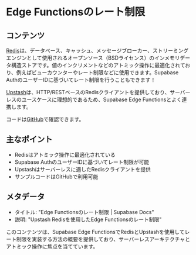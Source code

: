 # Edge Functionsのレート制限

## コンテンツ

[Redis](https://redis.io/docs/about/)は、データベース、キャッシュ、メッセージブローカー、ストリーミングエンジンとして使用されるオープンソース（BSDライセンス）のインメモリデータ構造ストアです。値のインクリメントなどのアトミック操作に最適化されており、例えばビューカウンターやレート制限などに使用できます。Supabase AuthのユーザーIDに基づいてレート制限を行うこともできます！

[Upstash](https://upstash.com/)は、HTTP/RESTベースのRedisクライアントを提供しており、サーバーレスのユースケースに理想的であるため、Supabase Edge Functionsとよく連携します。

コードは[GitHub](https://github.com/supabase/supabase/tree/master/examples/edge-functions/supabase/functions/upstash-redis-ratelimit)で確認できます。

## 主なポイント

- Redisはアトミック操作に最適化されている
- Supabase AuthのユーザーIDに基づいてレート制限が可能
- Upstashはサーバーレスに適したRedisクライアントを提供
- サンプルコードはGitHubで利用可能

## メタデータ

- タイトル: "Edge Functionsのレート制限 | Supabase Docs"
- 説明: "Upstash Redisを使用したEdge Functionsのレート制限"

このコンテンツは、Supabase Edge FunctionsでRedisとUpstashを使用してレート制限を実装する方法の概要を提供しており、サーバーレスアーキテクチャとアトミック操作に焦点を当てています。
